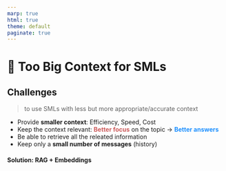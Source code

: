 ```yaml
---
marp: true
html: true
theme: default
paginate: true
---
```

<style>
.dodgerblue {
  color: dodgerblue;
}
.indianred {
  color: indianred;
}
</style>
# 🤖 Too Big Context for SMLs
## Challenges 
> to use SMLs with less but more appropriate/accurate context

- Provide **smaller context**: Efficiency, Speed, Cost
- Keep the context relevant: <span class="indianred">**Better focus**</span> on the topic -> <span class="dodgerblue">**Better answers**</span>
- Be able to retrieve all the releated information
- Keep only a **small number of messages** (history)

#### Solution: RAG + Embeddings 